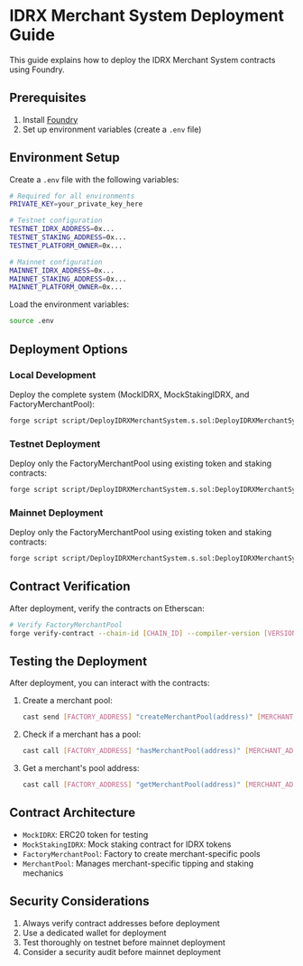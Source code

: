 # IDRX Merchant System Deployment Guide

This guide explains how to deploy the IDRX Merchant System contracts using Foundry.

## Prerequisites

1. Install [Foundry](https://book.getfoundry.sh/getting-started/installation)
2. Set up environment variables (create a `.env` file)

## Environment Setup

Create a `.env` file with the following variables:

```bash
# Required for all environments
PRIVATE_KEY=your_private_key_here

# Testnet configuration
TESTNET_IDRX_ADDRESS=0x...
TESTNET_STAKING_ADDRESS=0x...
TESTNET_PLATFORM_OWNER=0x...

# Mainnet configuration
MAINNET_IDRX_ADDRESS=0x...
MAINNET_STAKING_ADDRESS=0x...
MAINNET_PLATFORM_OWNER=0x...
```

Load the environment variables:

```bash
source .env
```

## Deployment Options

### Local Development

Deploy the complete system (MockIDRX, MockStakingIDRX, and FactoryMerchantPool):

```bash
forge script script/DeployIDRXMerchantSystem.s.sol:DeployIDRXMerchantSystem --sig "run(uint8)" 0 -vvv
```

### Testnet Deployment

Deploy only the FactoryMerchantPool using existing token and staking contracts:

```bash
forge script script/DeployIDRXMerchantSystem.s.sol:DeployIDRXMerchantSystem --sig "run(uint8)" 1 --rpc-url $TESTNET_RPC_URL --broadcast -vvv
```

### Mainnet Deployment

Deploy only the FactoryMerchantPool using existing token and staking contracts:

```bash
forge script script/DeployIDRXMerchantSystem.s.sol:DeployIDRXMerchantSystem --sig "run(uint8)" 2 --rpc-url $MAINNET_RPC_URL --broadcast -vvv
```

## Contract Verification

After deployment, verify the contracts on Etherscan:

```bash
# Verify FactoryMerchantPool
forge verify-contract --chain-id [CHAIN_ID] --compiler-version [VERSION] [CONTRACT_ADDRESS] src/FactoryMerchantPool.sol:FactoryMerchantPool --constructor-args $(cast abi-encode "constructor(address,address,address)" [IDRX_ADDRESS] [STAKING_ADDRESS] [PLATFORM_OWNER_ADDRESS]) --etherscan-api-key [YOUR_ETHERSCAN_API_KEY]
```

## Testing the Deployment

After deployment, you can interact with the contracts:

1. Create a merchant pool:

   ```bash
   cast send [FACTORY_ADDRESS] "createMerchantPool(address)" [MERCHANT_ADDRESS] --private-key $PRIVATE_KEY
   ```

2. Check if a merchant has a pool:

   ```bash
   cast call [FACTORY_ADDRESS] "hasMerchantPool(address)" [MERCHANT_ADDRESS]
   ```

3. Get a merchant's pool address:
   ```bash
   cast call [FACTORY_ADDRESS] "getMerchantPool(address)" [MERCHANT_ADDRESS]
   ```

## Contract Architecture

- `MockIDRX`: ERC20 token for testing
- `MockStakingIDRX`: Mock staking contract for IDRX tokens
- `FactoryMerchantPool`: Factory to create merchant-specific pools
- `MerchantPool`: Manages merchant-specific tipping and staking mechanics

## Security Considerations

1. Always verify contract addresses before deployment
2. Use a dedicated wallet for deployment
3. Test thoroughly on testnet before mainnet deployment
4. Consider a security audit before mainnet deployment
